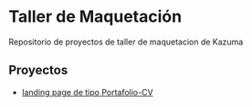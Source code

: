# Taller de Maquetación

Repositorio de proyectos de taller de maquetacion de Kazuma

## Proyectos

- [landing page de tipo Portafolio-CV](https://kazuma387.github.io/taller-maquetacion/portafolio-cv)

